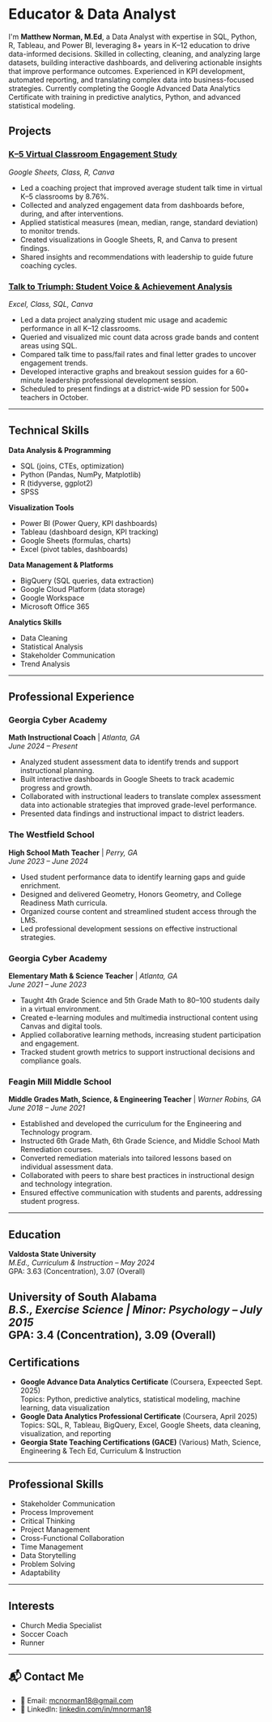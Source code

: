 # Educator & Data Analyst

I'm **Matthew Norman, M.Ed**, a Data Analyst with expertise in SQL, Python, R, Tableau, and Power BI, leveraging 8+ years in K–12 education to drive data-informed decisions. Skilled in collecting, cleaning, and analyzing large datasets, building interactive dashboards, and delivering actionable insights that improve performance outcomes. Experienced in KPI development, automated reporting, and translating complex data into business-focused strategies. Currently completing the Google Advanced Data Analytics Certificate with training in predictive analytics, Python, and advanced statistical modeling.


## Projects
### [K–5 Virtual Classroom Engagement Study](https://tinyurl.com/Matthew-Norman) 
_Google Sheets, Class, R, Canva_
- Led a coaching project that improved average student talk time in virtual K–5 classrooms by 8.76%.
- Collected and analyzed engagement data from dashboards before, during, and after interventions.
- Applied statistical measures (mean, median, range, standard deviation) to monitor trends.
- Created visualizations in Google Sheets, R, and Canva to present findings.
- Shared insights and recommendations with leadership to guide future coaching cycles.

### [Talk to Triumph: Student Voice & Achievement Analysis](https://tinyurl.com/yfd5z94v)
_Excel, Class, SQL, Canva_
- Led a data project analyzing student mic usage and academic performance in all K–12 classrooms.
- Queried and visualized mic count data across grade bands and content areas using SQL.
- Compared talk time to pass/fail rates and final letter grades to uncover engagement trends.
- Developed interactive graphs and breakout session guides for a 60-minute leadership professional development session.
- Scheduled to present findings at a district-wide PD session for 500+ teachers in October.


---

## Technical Skills

**Data Analysis & Programming**
- SQL (joins, CTEs, optimization)
- Python (Pandas, NumPy, Matplotlib)
- R (tidyverse, ggplot2)
- SPSS


**Visualization Tools**
- Power BI (Power Query, KPI dashboards)
- Tableau (dashboard design, KPI tracking)
- Google Sheets (formulas, charts)
- Excel (pivot tables, dashboards)


**Data Management & Platforms**
- BigQuery (SQL queries, data extraction)
- Google Cloud Platform (data storage)
- Google Workspace
- Microsoft Office 365

**Analytics Skills**
- Data Cleaning
- Statistical Analysis
- Stakeholder Communication
- Trend Analysis

---

## Professional Experience
### **Georgia Cyber Academy**  
**Math Instructional Coach** | _Atlanta, GA_  
_June 2024 – Present_
- Analyzed student assessment data to identify trends and support instructional planning.
- Built interactive dashboards in Google Sheets to track academic progress and growth.
- Collaborated with instructional leaders to translate complex assessment data into actionable strategies that improved grade-level performance.
- Presented data findings and instructional impact to district leaders.

### **The Westfield School**  
**High School Math Teacher** | _Perry, GA_  
_June 2023 – June 2024_
- Used student performance data to identify learning gaps and guide enrichment.
- Designed and delivered Geometry, Honors Geometry, and College Readiness Math curricula.
- Organized course content and streamlined student access through the LMS.
- Led professional development sessions on effective instructional strategies.

### **Georgia Cyber Academy**  
**Elementary Math & Science Teacher** | _Atlanta, GA_  
_June 2021 – June 2023_
- Taught 4th Grade Science and 5th Grade Math to 80–100 students daily in a virtual environment.
- Created e-learning modules and multimedia instructional content using Canvas and digital tools.
- Applied collaborative learning methods, increasing student participation and engagement.
- Tracked student growth metrics to support instructional decisions and compliance goals.

### **Feagin Mill Middle School**  
**Middle Grades Math, Science, & Engineering Teacher** | _Warner Robins, GA_  
_June 2018 – June 2021_
- Established and developed the curriculum for the Engineering and Technology program.
- Instructed 6th Grade Math, 6th Grade Science, and Middle School Math Remediation courses.
- Converted remediation materials into tailored lessons based on individual assessment data.
- Collaborated with peers to share best practices in instructional design and technology integration.
- Ensured effective communication with students and parents, addressing student progress.

---

## Education
**Valdosta State University**  
_M.Ed., Curriculum & Instruction – May 2024_  
GPA: 3.63 (Concentration), 3.07 (Overall)

**University of South Alabama**  
_B.S., Exercise Science | Minor: Psychology – July 2015_  
GPA: 3.4 (Concentration), 3.09 (Overall)
---

## Certifications
- **Google Advance Data Analytics Certificate** (Coursera, Expeected Sept. 2025)  
  Topics: Python, predictive analytics, statistical modeling, machine learning, data visualization
- **Google Data Analytics Professional Certificate** (Coursera, April 2025)  
  Topics: SQL, R, Tableau, BigQuery, Excel, Google Sheets, data cleaning, visualization, and reporting
- **Georgia State Teaching Certifications (GACE)**  (Various)
  Math, Science, Engineering & Tech Ed, Curriculum & Instruction

---

## Professional Skills
- Stakeholder Communication 
- Process Improvement
- Critical Thinking
- Project Management
- Cross-Functional Collaboration
- Time Management 
- Data Storytelling
- Problem Solving 
- Adaptability

---

## Interests
- Church Media Specialist  
- Soccer Coach  
- Runner  

---

## 📬 Contact Me

- 📧 Email: [mcnorman18@gmail.com](mailto:mcnorman18@gmail.com)  
- 💼 LinkedIn: [linkedin.com/in/mnorman18](https://www.linkedin.com/in/mnorman18/)
